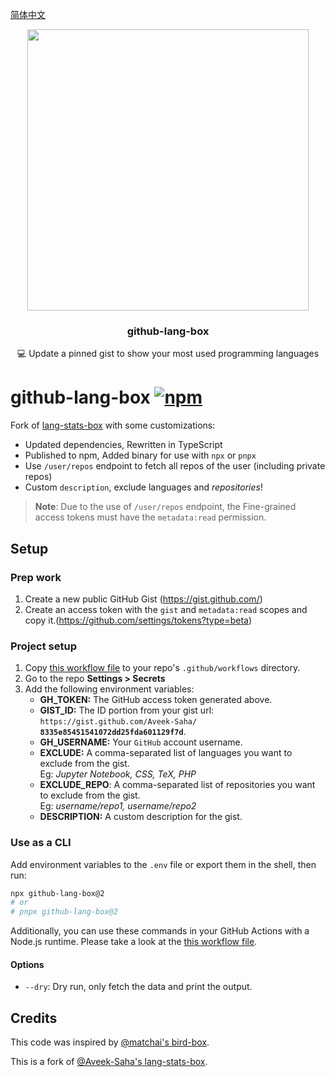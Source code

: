 [简体中文](./README_HANS.md)

<p align="center">
  <img width="450" src="https://user-images.githubusercontent.com/31800695/138593031-536f9b8c-714c-4c4f-8725-63ea105fcca0.png">
  <h3 align="center">github-lang-box</h3>
  <p align="center">💻 Update a pinned gist to show your most used programming languages</p>
</p>

# github-lang-box [![npm](https://img.shields.io/npm/v/github-lang-box)](https://www.npmjs.com/package/github-lang-box)

Fork of [lang-stats-box](https://github.com/Aveek-Saha/lang-stats-box) with some customizations:

- Updated dependencies, Rewritten in TypeScript
- Published to npm, Added binary for use with `npx` or `pnpx`
- Use `/user/repos` endpoint to fetch all repos of the user (including private repos)
- Custom `description`, exclude languages and _repositories_!

> **Note**: Due to the use of `/user/repos` endpoint, the Fine-grained access tokens must have the `metadata:read` permission.

## Setup

### Prep work

1. Create a new public GitHub Gist (https://gist.github.com/)
2. Create an access token with the `gist` and `metadata:read` scopes and copy it.(https://github.com/settings/tokens?type=beta)

### Project setup

1. Copy [this workflow file](./action.yml) to your repo's `.github/workflows` directory.
2. Go to the repo **Settings > Secrets**
3. Add the following environment variables:
    - **GH_TOKEN:** The GitHub access token generated above.
    - **GIST_ID:** The ID portion from your gist url: <br> `https://gist.github.com/Aveek-Saha/` **`8335e85451541072dd25fda601129f7d`**.
    - **GH_USERNAME:** Your `GitHub` account username.
    - **EXCLUDE:** A comma-separated list of languages you want to exclude from the gist. <br> Eg: _Jupyter Notebook, CSS, TeX, PHP_
    - **EXCLUDE_REPO**: A comma-separated list of repositories you want to exclude from the gist. <br> Eg: _username/repo1, username/repo2_
    - **DESCRIPTION:** A custom description for the gist.

### Use as a CLI

Add environment variables to the `.env` file or export them in the shell, then run:

```bash
npx github-lang-box@2
# or
# pnpx github-lang-box@2
```

Additionally, you can use these commands in your GitHub Actions with a Node.js runtime. Please take a look at the [this workflow file](./action.yml).

#### Options

- `--dry`: Dry run, only fetch the data and print the output.

## Credits

This code was inspired by [@matchai's bird-box](https://github.com/matchai/bird-box).

This is a fork of [@Aveek-Saha's lang-stats-box](https://github.com/Aveek-Saha/lang-stats-box).
